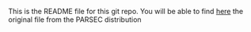 This is the README file for this git repo. You will be able to find [here](README) the original file from the PARSEC distribution